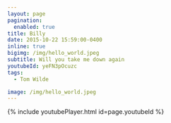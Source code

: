 ```yaml
---
layout: page
pagination:
  enabled: true
title: Billy
date: 2015-10-22 15:59:00-0400
inline: true
bigimg: /img/hello_world.jpeg
subtitle: Will you take me down again
youtubeId: yeFN3pOcuzc
tags:
  - Tom Wilde

image: /img/hello_world.jpeg
---
```


{% include youtubePlayer.html id=page.youtubeId %}

